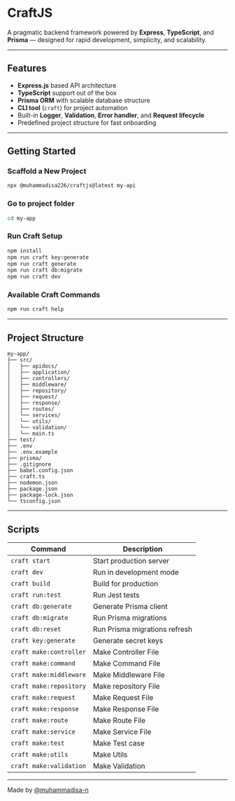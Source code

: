 # CraftJS

A pragmatic backend framework powered by **Express**, **TypeScript**, and **Prisma** — designed for rapid development, simplicity, and scalability.

---

## Features

- **Express.js** based API architecture
- **TypeScript** support out of the box
- **Prisma ORM** with scalable database structure
- **CLI tool** (`craft`) for project automation
- Built-in **Logger**, **Validation**, **Error handler**, and **Request lifecycle**
- Predefined project structure for fast onboarding

---

## Getting Started

### Scaffold a New Project

```bash
npx @muhammadisa226/craftjs@latest my-api
```

### Go to project folder

```bash
cd my-app
```

### Run Craft Setup

```bash
npm install
npm run craft key:generate
npm run craft generate
npm run craft db:migrate
npm run craft dev
```

### Available Craft Commands

```bash
npm run craft help
```

---

## Project Structure

```
my-app/
├── src/
│   ├── apidocs/
│   ├── application/
│   ├── controllers/
│   ├── middleware/
│   ├── repository/
│   ├── request/
│   ├── response/
│   ├── routes/
│   └── services/
│   └── utils/
│   └── validation/
│   └── main.ts
├── test/
├── .env
├── .env.example
├── prisma/
├── .gitignore
├── babel.config.json
├── craft.ts
├── nodemon.json
├── package.json
├── package-lock.json
└── tsconfig.json
```

---

## Scripts

| Command                 | Description                   |
| ----------------------- | ----------------------------- |
| `craft start`           | Start production server       |
| `craft dev`             | Run in development mode       |
| `craft build`           | Build for production          |
| `craft run:test`        | Run Jest tests                |
| `craft db:generate`     | Generate Prisma client        |
| `craft db:migrate`      | Run Prisma migrations         |
| `craft db:reset`        | Run Prisma migrations refresh |
| `craft key:generate`    | Generate secret keys          |
| `craft make:controller` | Make Controller File          |
| `craft make:command`    | Make Command File             |
| `craft make:middleware` | Make Middleware File          |
| `craft make:repository` | Make repository File          |
| `craft make:request`    | Make Request File             |
| `craft make:response`   | Make Response File            |
| `craft make:route`      | Make Route File               |
| `craft make:service`    | Make Service File             |
| `craft make:test`       | Make Test case                |
| `craft make:utils`      | Make Utils                    |
| `craft make:validation` | Make Validation               |

---

Made by [@muhammadisa-n](https://github.com/muhammadisa-n)
